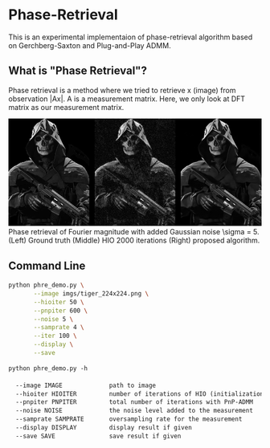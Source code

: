 # Phase-Retrieval
This is an experimental implementaion of phase-retrieval algorithm based on Gerchberg-Saxton and Plug-and-Play ADMM.

## What is "Phase Retrieval"?
Phase retrieval is a method where we tried to retrieve x (image) from observation |Ax|. A is a measurement matrix. Here, we only look at DFT matrix as our measurement matrix.

![Alt text](result/ghost_azrael_phre.png?raw=true "GT vs. HIO vs. PnP")
Phase retrieval of Fourier magnitude with added Gaussian noise \sigma = 5.
(Left) Ground truth (Middle) HIO 2000 iterations (Right) proposed algorithm.

## Command Line

```bash
python phre_demo.py \
       --image imgs/tiger_224x224.png \
       --hioiter 50 \
       --pnpiter 600 \
       --noise 5 \
       --samprate 4 \
       --iter 100 \
       --display \
       --save
```
```markdown
python phre_demo.py -h

  --image IMAGE             path to image
  --hioiter HIOITER         number of iterations of HIO (initialization)
  --pnpiter PNPITER         total number of iterations with PnP-ADMM
  --noise NOISE             the noise level added to the measurement
  --samprate SAMPRATE       oversampling rate for the measurement
  --display DISPLAY         display result if given
  --save SAVE               save result if given
```

